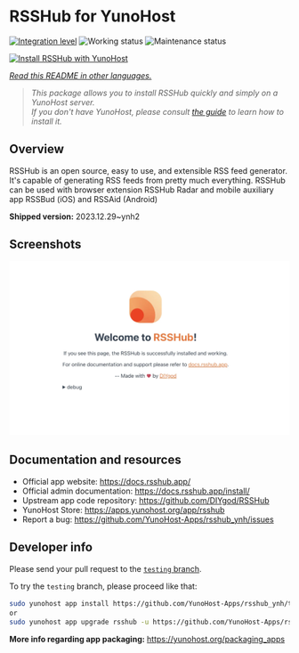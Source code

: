 <!--
N.B.: This README was automatically generated by <https://github.com/YunoHost/apps/tree/master/tools/readme_generator>
It shall NOT be edited by hand.
-->

# RSSHub for YunoHost

[![Integration level](https://dash.yunohost.org/integration/rsshub.svg)](https://ci-apps.yunohost.org/ci/apps/rsshub/) ![Working status](https://ci-apps.yunohost.org/ci/badges/rsshub.status.svg) ![Maintenance status](https://ci-apps.yunohost.org/ci/badges/rsshub.maintain.svg)

[![Install RSSHub with YunoHost](https://install-app.yunohost.org/install-with-yunohost.svg)](https://install-app.yunohost.org/?app=rsshub)

*[Read this README in other languages.](./ALL_README.md)*

> *This package allows you to install RSSHub quickly and simply on a YunoHost server.*  
> *If you don't have YunoHost, please consult [the guide](https://yunohost.org/install) to learn how to install it.*

## Overview

RSSHub is an open source, easy to use, and extensible RSS feed generator. It's capable of generating RSS feeds from pretty much everything. RSSHub can be used with browser extension RSSHub Radar and mobile auxiliary app RSSBud (iOS) and RSSAid (Android)


**Shipped version:** 2023.12.29~ynh2

## Screenshots

![Screenshot of RSSHub](./doc/screenshots/screenshot.png)

## Documentation and resources

- Official app website: <https://docs.rsshub.app/>
- Official admin documentation: <https://docs.rsshub.app/install/>
- Upstream app code repository: <https://github.com/DIYgod/RSSHub>
- YunoHost Store: <https://apps.yunohost.org/app/rsshub>
- Report a bug: <https://github.com/YunoHost-Apps/rsshub_ynh/issues>

## Developer info

Please send your pull request to the [`testing` branch](https://github.com/YunoHost-Apps/rsshub_ynh/tree/testing).

To try the `testing` branch, please proceed like that:

```bash
sudo yunohost app install https://github.com/YunoHost-Apps/rsshub_ynh/tree/testing --debug
or
sudo yunohost app upgrade rsshub -u https://github.com/YunoHost-Apps/rsshub_ynh/tree/testing --debug
```

**More info regarding app packaging:** <https://yunohost.org/packaging_apps>
